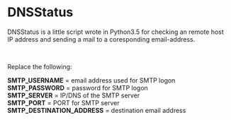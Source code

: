 <h1>DNSStatus</h1>
<p>DNSStatus is a little script wrote in Python3.5 for checking an remote host IP address and sending a mail to a coresponding email-address.</p>
<p>&nbsp;</p>
<p>Replace the following:</p>
<p><strong>SMTP_USERNAME</strong> = email address used for SMTP logon<br /><strong>SMTP_PASSWORD</strong> = password for SMTP logon<br /><strong>SMTP_SERVER</strong> = IP/DNS of the SMTP server<br /><strong>SMTP_PORT</strong> = PORT for SMTP server<br /><strong>SMTP_DESTINATION_ADDRESS</strong> = destination email address</p>
<p>&nbsp;</p>
<p>&nbsp;</p>
<p>&nbsp;</p>